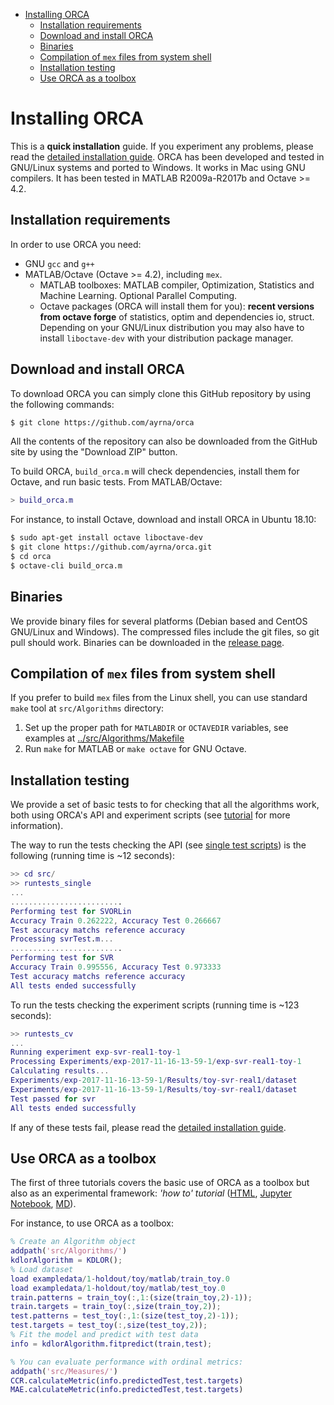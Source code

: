 <!-- TOC depthFrom:1 depthTo:6 withLinks:1 updateOnSave:1 orderedList:0 -->

- [Installing ORCA](#installing-orca)
	- [Installation requirements](#installation-requirements)
	- [Download and install ORCA](#download-and-install-orca)
	- [Binaries](#binaries)
	- [Compilation of `mex` files from system shell](#compilation-of-mex-files-from-system-shell)
	- [Installation testing](#installation-testing)
	- [Use ORCA as a toolbox](#use-orca-as-a-toolbox)


# Installing ORCA

This is a **quick installation** guide. If you experiment any problems, please read the [detailed installation guide](orca_install.md). ORCA has been developed and tested in GNU/Linux systems and ported to Windows. It works in Mac using GNU compilers. It has been tested in MATLAB R2009a-R2017b and Octave >= 4.2.

## Installation requirements

In order to use ORCA you need:

* GNU `gcc` and `g++`
* MATLAB/Octave (Octave >= 4.2), including `mex`.
  * MATLAB toolboxes: MATLAB compiler, Optimization, Statistics and Machine Learning. Optional Parallel Computing.
  * Octave packages (ORCA will install them for you): **recent versions from octave forge** of statistics, optim and dependencies io, struct. Depending on your GNU/Linux distribution you may also have to install `liboctave-dev` with your distribution package manager. 

## Download and install ORCA

To download ORCA you can simply clone this GitHub repository by using the following commands:
```bash
$ git clone https://github.com/ayrna/orca
```
All the contents of the repository can also be downloaded from the GitHub site by using the "Download ZIP" button.

To build ORCA, `build_orca.m` will check dependencies, install them for Octave, and run basic tests. From MATLAB/Octave:

```MATLAB
> build_orca.m
```

For instance, to install Octave, download and install ORCA in Ubuntu 18.10:

```bash
$ sudo apt-get install octave liboctave-dev
$ git clone https://github.com/ayrna/orca.git
$ cd orca
$ octave-cli build_orca.m
```

## Binaries

We provide binary files for several platforms (Debian based and CentOS GNU/Linux and Windows). The compressed files include the git files, so git pull should work. Binaries can be downloaded in the [release page](https://github.com/ayrna/orca/releases).

## Compilation of `mex` files from system shell

If you prefer to build `mex` files from the Linux shell, you can use standard `make` tool at `src/Algorithms` directory:

1. Set up the proper path for `MATLABDIR` or `OCTAVEDIR` variables, see examples at [../src/Algorithms/Makefile](../src/Algorithms/Makefile)
1. Run `make` for MATLAB or `make octave` for GNU Octave.  


## Installation testing

We provide a set of basic tests to for checking that all the algorithms work, both using ORCA's API and experiment scripts (see [tutorial](orca_tutorial_1.md) for more information).

The way to run the tests checking the API (see [single test scripts](../src/tests/singletests/)) is the following (running time is ~12 seconds):

```MATLAB
>> cd src/
>> runtests_single
...
.........................
Performing test for SVORLin
Accuracy Train 0.262222, Accuracy Test 0.266667
Test accuracy matchs reference accuracy
Processing svrTest.m...
.........................
Performing test for SVR
Accuracy Train 0.995556, Accuracy Test 0.973333
Test accuracy matchs reference accuracy
All tests ended successfully
```

To run the tests checking the experiment scripts (running time is ~123 seconds):

```MATLAB
>> runtests_cv
...
Running experiment exp-svr-real1-toy-1
Processing Experiments/exp-2017-11-16-13-59-1/exp-svr-real1-toy-1
Calculating results...
Experiments/exp-2017-11-16-13-59-1/Results/toy-svr-real1/dataset
Experiments/exp-2017-11-16-13-59-1/Results/toy-svr-real1/dataset
Test passed for svr
All tests ended successfully
```

If any of these tests fail, please read the [detailed installation guide](orca_install.md).

## Use ORCA as a toolbox

The first of three tutorials covers the basic use of ORCA as a toolbox but also as an experimental framework: *'how to' tutorial* ([HTML](doc/orca_tutorial_1.html), [Jupyter Notebook](doc/orca_tutorial_1.ipynb), [MD](doc/orca_tutorial_1.md)).

For instance, to use ORCA as a toolbox:

```MATLAB
% Create an Algorithm object
addpath('src/Algorithms/')
kdlorAlgorithm = KDLOR();
% Load dataset
load exampledata/1-holdout/toy/matlab/train_toy.0
load exampledata/1-holdout/toy/matlab/test_toy.0
train.patterns = train_toy(:,1:(size(train_toy,2)-1));
train.targets = train_toy(:,size(train_toy,2));
test.patterns = test_toy(:,1:(size(test_toy,2)-1));
test.targets = test_toy(:,size(test_toy,2));
% Fit the model and predict with test data
info = kdlorAlgorithm.fitpredict(train,test);

% You can evaluate performance with ordinal metrics:
addpath('src/Measures/')
CCR.calculateMetric(info.predictedTest,test.targets)
MAE.calculateMetric(info.predictedTest,test.targets)
```
